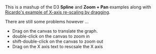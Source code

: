 This is a mashup of the D3 **Spline** and **Zoom + Pan** examples along with [Ricardo's example of X-axis re-scaling by dragging](http://bl.ocks.org/1179647). 

There are still some problems however ...

* Drag on the canvas to translate the graph.
* double-click on the canvas to zoom in
* shift-double-click on the canvas to zoom out
* Drag on the X axis text to rescsale the X axis

